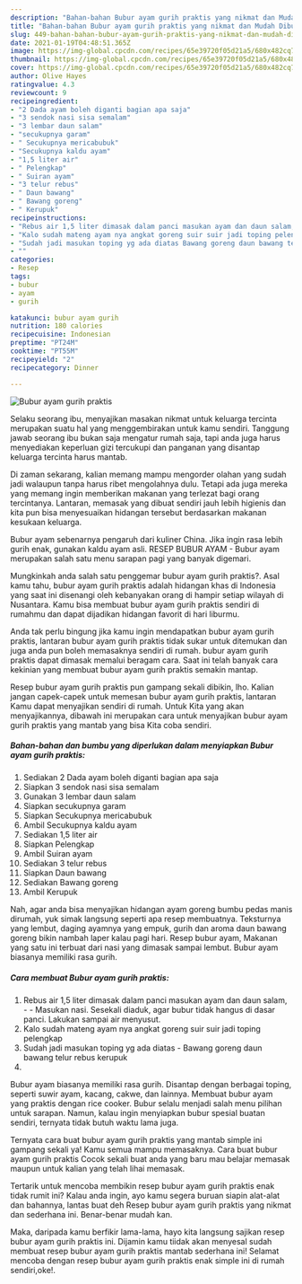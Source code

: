 ```yaml
---
description: "Bahan-bahan Bubur ayam gurih praktis yang nikmat dan Mudah Dibuat"
title: "Bahan-bahan Bubur ayam gurih praktis yang nikmat dan Mudah Dibuat"
slug: 449-bahan-bahan-bubur-ayam-gurih-praktis-yang-nikmat-dan-mudah-dibuat
date: 2021-01-19T04:48:51.365Z
image: https://img-global.cpcdn.com/recipes/65e39720f05d21a5/680x482cq70/bubur-ayam-gurih-praktis-foto-resep-utama.jpg
thumbnail: https://img-global.cpcdn.com/recipes/65e39720f05d21a5/680x482cq70/bubur-ayam-gurih-praktis-foto-resep-utama.jpg
cover: https://img-global.cpcdn.com/recipes/65e39720f05d21a5/680x482cq70/bubur-ayam-gurih-praktis-foto-resep-utama.jpg
author: Olive Hayes
ratingvalue: 4.3
reviewcount: 9
recipeingredient:
- "2 Dada ayam boleh diganti bagian apa saja"
- "3 sendok nasi sisa semalam"
- "3 lembar daun salam"
- "secukupnya garam"
- " Secukupnya mericabubuk"
- "Secukupnya kaldu ayam"
- "1,5 liter air"
- " Pelengkap"
- " Suiran ayam"
- "3 telur rebus"
- " Daun bawang"
- " Bawang goreng"
- " Kerupuk"
recipeinstructions:
- "Rebus air 1,5 liter dimasak dalam panci masukan ayam dan daun salam,   Masukan nasi. Sesekali diaduk, agar bubur tidak hangus di dasar panci. Lakukan sampai air menyusut."
- "Kalo sudah mateng ayam nya angkat goreng suir suir jadi toping pelengkap"
- "Sudah jadi masukan toping yg ada diatas Bawang goreng daun bawang telur rebus kerupuk"
- ""
categories:
- Resep
tags:
- bubur
- ayam
- gurih

katakunci: bubur ayam gurih 
nutrition: 180 calories
recipecuisine: Indonesian
preptime: "PT24M"
cooktime: "PT55M"
recipeyield: "2"
recipecategory: Dinner

---
```



![Bubur ayam gurih praktis](https://img-global.cpcdn.com/recipes/65e39720f05d21a5/680x482cq70/bubur-ayam-gurih-praktis-foto-resep-utama.jpg)

Selaku seorang ibu, menyajikan masakan nikmat untuk keluarga tercinta merupakan suatu hal yang menggembirakan untuk kamu sendiri. Tanggung jawab seorang ibu bukan saja mengatur rumah saja, tapi anda juga harus menyediakan keperluan gizi tercukupi dan panganan yang disantap keluarga tercinta harus mantab.

Di zaman  sekarang, kalian memang mampu mengorder olahan yang sudah jadi walaupun tanpa harus ribet mengolahnya dulu. Tetapi ada juga mereka yang memang ingin memberikan makanan yang terlezat bagi orang tercintanya. Lantaran, memasak yang dibuat sendiri jauh lebih higienis dan kita pun bisa menyesuaikan hidangan tersebut berdasarkan makanan kesukaan keluarga. 

Bubur ayam sebenarnya pengaruh dari kuliner China. Jika ingin rasa lebih gurih enak, gunakan kaldu ayam asli. RESEP BUBUR AYAM - Bubur ayam merupakan salah satu menu sarapan pagi yang banyak digemari.

Mungkinkah anda salah satu penggemar bubur ayam gurih praktis?. Asal kamu tahu, bubur ayam gurih praktis adalah hidangan khas di Indonesia yang saat ini disenangi oleh kebanyakan orang di hampir setiap wilayah di Nusantara. Kamu bisa membuat bubur ayam gurih praktis sendiri di rumahmu dan dapat dijadikan hidangan favorit di hari liburmu.

Anda tak perlu bingung jika kamu ingin mendapatkan bubur ayam gurih praktis, lantaran bubur ayam gurih praktis tidak sukar untuk ditemukan dan juga anda pun boleh memasaknya sendiri di rumah. bubur ayam gurih praktis dapat dimasak memalui beragam cara. Saat ini telah banyak cara kekinian yang membuat bubur ayam gurih praktis semakin mantap.

Resep bubur ayam gurih praktis pun gampang sekali dibikin, lho. Kalian jangan capek-capek untuk memesan bubur ayam gurih praktis, lantaran Kamu dapat menyajikan sendiri di rumah. Untuk Kita yang akan menyajikannya, dibawah ini merupakan cara untuk menyajikan bubur ayam gurih praktis yang mantab yang bisa Kita coba sendiri.

<!--inarticleads1-->

##### Bahan-bahan dan bumbu yang diperlukan dalam menyiapkan Bubur ayam gurih praktis:

1. Sediakan 2 Dada ayam boleh diganti bagian apa saja
1. Siapkan 3 sendok nasi sisa semalam
1. Gunakan 3 lembar daun salam
1. Siapkan secukupnya garam
1. Siapkan  Secukupnya mericabubuk
1. Ambil Secukupnya kaldu ayam
1. Sediakan 1,5 liter air
1. Siapkan  Pelengkap
1. Ambil  Suiran ayam
1. Sediakan 3 telur rebus
1. Siapkan  Daun bawang
1. Sediakan  Bawang goreng
1. Ambil  Kerupuk


Nah, agar anda bisa menyajikan hidangan ayam goreng bumbu pedas manis dirumah, yuk simak langsung seperti apa resep membuatnya. Teksturnya yang lembut, daging ayamnya yang empuk, gurih dan aroma daun bawang goreng bikin nambah laper kalau pagi hari. Resep bubur ayam, Makanan yang satu ini terbuat dari nasi yang dimasak sampai lembut. Bubur ayam biasanya memiliki rasa gurih. 

<!--inarticleads2-->

##### Cara membuat Bubur ayam gurih praktis:

1. Rebus air 1,5 liter dimasak dalam panci masukan ayam dan daun salam,  -  - Masukan nasi. Sesekali diaduk, agar bubur tidak hangus di dasar panci. Lakukan sampai air menyusut.
1. Kalo sudah mateng ayam nya angkat goreng suir suir jadi toping pelengkap
1. Sudah jadi masukan toping yg ada diatas - Bawang goreng daun bawang telur rebus kerupuk
1. 


Bubur ayam biasanya memiliki rasa gurih. Disantap dengan berbagai toping, seperti suwir ayam, kacang, cakwe, dan lainnya. Membuat bubur ayam yang praktis dengan rice cooker. Bubur selalu menjadi salah menu pilihan untuk sarapan. Namun, kalau ingin menyiapkan bubur spesial buatan sendiri, ternyata tidak butuh waktu lama juga. 

Ternyata cara buat bubur ayam gurih praktis yang mantab simple ini gampang sekali ya! Kamu semua mampu memasaknya. Cara buat bubur ayam gurih praktis Cocok sekali buat anda yang baru mau belajar memasak maupun untuk kalian yang telah lihai memasak.

Tertarik untuk mencoba membikin resep bubur ayam gurih praktis enak tidak rumit ini? Kalau anda ingin, ayo kamu segera buruan siapin alat-alat dan bahannya, lantas buat deh Resep bubur ayam gurih praktis yang nikmat dan sederhana ini. Benar-benar mudah kan. 

Maka, daripada kamu berfikir lama-lama, hayo kita langsung sajikan resep bubur ayam gurih praktis ini. Dijamin kamu tiidak akan menyesal sudah membuat resep bubur ayam gurih praktis mantab sederhana ini! Selamat mencoba dengan resep bubur ayam gurih praktis enak simple ini di rumah sendiri,oke!.


